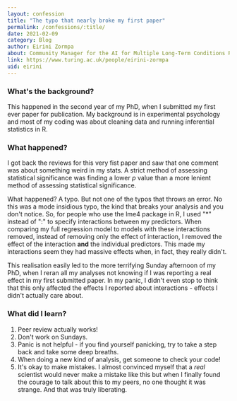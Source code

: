 ```yaml
---
layout: confession
title: "The typo that nearly broke my first paper"
permalink: /confessions/:title/
date: 2021-02-09
category: Blog
author: Eirini Zormpa
about: Community Manager for the AI for Multiple Long-Term Conditions Research Support Facility
link: https://www.turing.ac.uk/people/eirini-zormpa
uid: eirini
---
```

### What's the background?

This happened in the second year of my PhD, when I submitted my first ever paper for publication. My background is in experimental psychology and most of my coding was about cleaning data and running inferential statistics in R.

### What happened?

I got back the reviews for this very fist paper and saw that one comment was about something weird in my stats. A strict method of assessing statistical significance was finding a lower *p* value than a more lenient method of assessing statistical significance.

What happened? A typo. But not one of the typos that throws an error. No this was a mode insidious typo, the kind that breaks your analysis and you don't notice. So, for people who use the lme4 package in R, I used "*" instead of ":" to specify interactions between my predictors. When comparing my full regression model to models with these interactions removed, instead of removing only the effect of interaction, I removed the effect of the interaction **and** the individual predictors. This made my interactions seem they had massive effects when, in fact, they really didn't.

This realisation easily led to the more terrifying Sunday afternoon of my PhD, when I reran all my analyses not knowing if I was reporting a real effect in my first submitted paper. In my panic, I didn't even stop to think that this only affected the effects I reported about interactions - effects I didn't actually care about.

### What did I learn?

1. Peer review actually works!
2. Don't work on Sundays.
3. Panic is not helpful - if you find yourself panicking, try to take a step back and take some deep breaths.
4. When doing a new kind of analysis, get someone to check your code!
5. It's okay to make mistakes. I almost convinced myself that a *real* scientist would never make a mistake like this but when I finally found the courage to talk about this to my peers, no one thought it was strange. And that was truly liberating.
